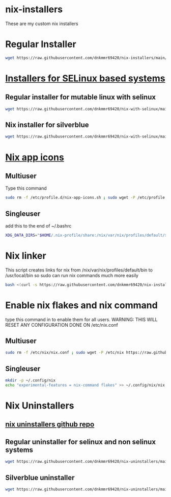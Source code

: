 # nix-installers
These are my custom nix installers

# Regular Installer

```bash
wget https://raw.githubusercontent.com/dnkmmr69420/nix-installers/main/regular-installer-no-selinux.sh && chmod a+x ./regular-installer-no-selinux.sh && ./regular-installer-no-selinux.sh ; rm ./regular-installer-no-selinux.sh
```

# [Installers for SELinux based systems](https://github.com/dnkmmr69420/nix-with-selinux)

## Regular installer for mutable linux with selinux

```bash
wget https://raw.githubusercontent.com/dnkmmr69420/nix-with-selinux/main/regular-installer.sh && chmod a+x ./regular-installer.sh && ./regular-installer.sh ; rm ./regular-installer.sh
```

## Nix installer for silverblue

```bash
wget https://raw.githubusercontent.com/dnkmmr69420/nix-with-selinux/main/silverblue-installer.sh && chmod a+x ./silverblue-installer.sh && ./silverblue-installer.sh ; rm ./silverblue-installer.sh
```

# [Nix app icons](https://github.com/dnkmmr69420/nix-graphical-app-icon-guide)

## Multiuser

Type this command

```bash
sudo rm -f /etc/profile.d/nix-app-icons.sh ; sudo wget -P /etc/profile.d https://raw.githubusercontent.com/dnkmmr69420/nix-installers/main/nix-app-icons.sh
```

## Singleuser

add this to the end of ~/.bashrc

```bash
XDG_DATA_DIRS="$HOME/.nix-profile/share:/nix/var/nix/profiles/default/share:$XDG_DATA_DIRS"
```
# Nix linker

This script creates links for nix from /nix/var/nix/profiles/default/bin to /usr/local/bin so sudo can run nix commands much more easily


```bash
bash <(curl -s https://raw.githubusercontent.com/dnkmmr69420/nix-installers/main/nix-linker.sh)
```

# Enable nix flakes and nix command

type this command in to enable them for all users. WARNING: THIS WILL RESET ANY CONFIGURATION DONE ON /etc/nix.conf

## Multiuser

```bash
sudo rm -f /etc/nix/nix.conf ; sudo wget -P /etc/nix https://raw.githubusercontent.com/dnkmmr69420/nix-installers/main/nix.conf
```

## Singleuser

```bash
mkdir -p ~/.config/nix
echo "experimental-features = nix-command flakes" >> ~/.config/nix/nix.conf
```

# Nix Uninstallers

## [nix uninstallers github repo](https://github.com/dnkmmr69420/nix-uninstallers)

## Regular uninstaller for selinux and non selinux systems

```bash
wget https://raw.githubusercontent.com/dnkmmr69420/nix-uninstallers/main/regular-uninstaller.sh && chmod a+x ./regular-uninstaller.sh && ./regular-uninstaller.sh ; rm ./regular-uninstaller.sh
```

## Silverblue uninstaller

```bash
wget https://raw.githubusercontent.com/dnkmmr69420/nix-uninstallers/main/silverblue-nix-uninstaller.sh && chmod a+x ./silverblue-nix-uninstaller.sh && ./silverblue-nix-uninstaller.sh ; rm ./silverblue-nix-uninstaller.sh
```
